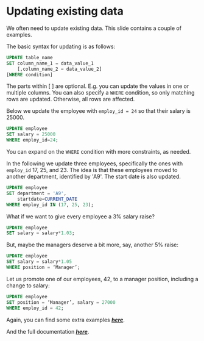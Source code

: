﻿# Updating existing data

We often need to update existing data. This slide contains a couple of examples.

The basic syntax for updating is as follows:

```sql
UPDATE table_name
SET column_name_1 = data_value_1
    [,column_name_2 = data_value_2]
[WHERE condition]
```

The parts within [ ] are optional. E.g. you can update the values in one or multiple columns. 
You can also specify a `WHERE` condition, so only matching rows are updated. Otherwise, all rows are affected.

Below we update the employee with `employ_id = 24` so that their salary is 25000.

```sql
UPDATE employee
SET salary = 25000
WHERE employ_id=24;
```

You can expand on the `WHERE` condition with more constraints, as needed.

In the following we update three employees, specifically the ones with `employ_id` 17, 25, and 23. 
The idea is that these employees moved to another department, identified by 'A9'. The start date is also updated.

```sql
UPDATE employee
SET department = 'A9',
    startdate=CURRENT_DATE
WHERE employ_id IN (17, 25, 23);
```

What if we want to give every employee a 3% salary raise?

```sql
UPDATE employee
SET salary = salary*1.03;
```

But, maybe the managers deserve a bit more, say, another 5% raise:

```sql
UPDATE employee
SET salary = salary*1.05
WHERE position = ‘Manager’;
```

Let us promote one of our employees, 42, to a manager position, including a change to salary:

```sql
UPDATE employee
SET position = ‘Manager’, salary = 27000
WHERE employ_id = 42;
```

Again, you can find some extra examples _**[here](https://www.postgresql.org/docs/13/dml-update.html)**_.

And the full documentation _**[here](https://www.postgresql.org/docs/9.1/sql-update.html)**_.